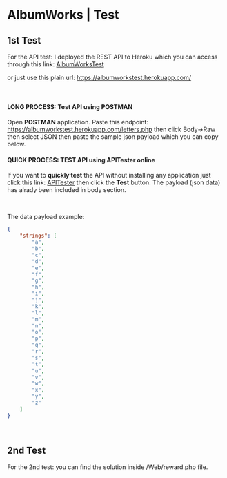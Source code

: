 # AlbumWorks | Test #

## 1st Test ##
For the API test: I deployed the REST API to Heroku which you can access through this link: [AlbumWorksTest](https://albumworkstest.herokuapp.com/)

or just use this plain url: https://albumworkstest.herokuapp.com/

<br>

#### LONG PROCESS: Test API using POSTMAN ####
Open **POSTMAN** application. Paste this endpoint: https://albumworkstest.herokuapp.com/letters.php then click Body->Raw then
select JSON then paste the sample json payload which you can copy below.

#### QUICK PROCESS: TEST API using APITester online ####
If you want to **quickly test** the API without installing any application just click this link: [APITester](https://apitester.com/shared/checks/2150050adf2a46b48d9efb0958b4a1e8)
then click the **Test** button. The payload (json data) has alrady been included in  body section.

<br>

The data payload example:
```json
{
	"strings": [
		"a",
		"b",
		"c",
		"d",
		"e",
		"f",
		"g",
		"h",
		"i",
		"j",
		"k",
		"l",
		"m",
		"n",
		"o",
		"p",
		"q",
		"r",
		"s",
		"t",
		"u",
		"v",
		"w",
		"x",
		"y",
		"z"
	]
}
```

<br>

## 2nd Test ##
For the 2nd test: you can find the solution inside /Web/reward.php file.

<br>
